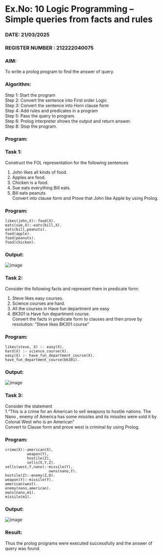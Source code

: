 # Ex.No: 10  Logic Programming –  Simple queries from facts and rules
### DATE: 21/03/2025                                                   
### REGISTER NUMBER : 212222040075

### AIM: 
To write a prolog program to find the answer of query. 

###  Algorithm:
 Step 1: Start the program <br> 
 Step 2: Convert the sentence into First order Logic  <br> 
 Step 3:  Convert the sentence into Horn clause form  <br> 
 Step 4: Add rules and predicates in a program   <br> 
 Step 5:  Pass the query to program. <br> 
 Step 6: Prolog interpreter shows the output and return answer. <br> 
 Step 8:  Stop the program.
### Program:
### Task 1:
Construct the FOL representation for the following sentences <br> 
1.	John likes all kinds of food.  <br> 
2.	Apples are food.  <br> 
3.	Chicken is a food.  <br> 
4.	Sue eats everything Bill eats. <br> 
5.	 Bill eats peanuts  <br> 
   Convert into clause form and Prove that John like Apple by using Prolog. <br> 
### Program:
```
likes(john,X):-food(X).
eats(sue,X):-eats(bill,X).
eats(bill,peanuts).
food(apple).
food(peanuts).
food(chicken).
```
### Output:
![image](https://github.com/user-attachments/assets/4a791b34-f20c-408f-a106-3d82c6824314)
### Task 2:
Consider the following facts and represent them in predicate form: <br>              
1.	Steve likes easy courses. <br> 
2.	Science courses are hard. <br> 
3. All the courses in Have fun department are easy <br> 
4. BK301 is Have fun department course.<br> 
Convert the facts in predicate form to clauses and then prove by resolution: “Steve likes BK301 course”<br> 

### Program:
```
likes(steve, X) :- easy(X).
hard(X) :- science_course(X).
easy(X) :- have_fun_department_course(X).
have_fun_department_course(bk301).
```
### Output:
![image](https://github.com/user-attachments/assets/96eb6508-47b9-4034-b6e4-7cc4c2d68c6b)
### Task 3:
Consider the statement <br> 
1.“This is a crime for an American to sell weapons to hostile nations. The Nano , enemy of America has some missiles and its missiles were sold it by Colonal West who is an American” <br> 
Convert to Clause form and prove west is criminal by using Prolog.<br> 
### Program:
```
crime(X):-american(X),
    	  weapon(Y),
    	  hostile(Z),
          sells(X,Y,Z).
sells(west,Y,nano):-missile(Y),
    				owns(nano,Y).
hostile(Z):-enemy(Z,D).
weapon(Y):-missile(Y).
american(west).
enemy(nano,american).
owns(nano,m1).
missile(m1).
```
### Output:
![image](https://github.com/user-attachments/assets/5a05bb47-cee3-4fdf-95e5-42ee051e1911)
### Result:
Thus the prolog programs were executed successfully and the answer of query was found.
